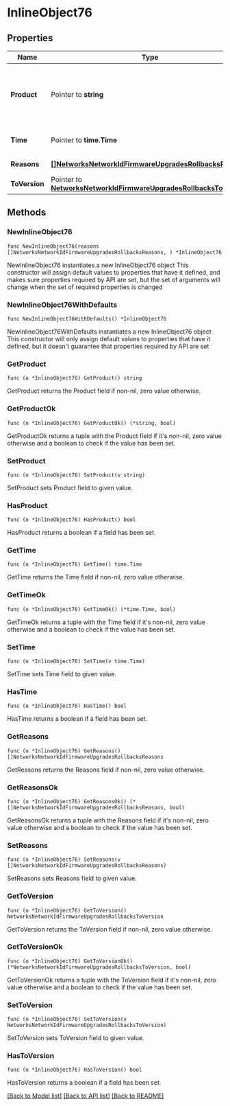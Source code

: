 # InlineObject76

## Properties

Name | Type | Description | Notes
------------ | ------------- | ------------- | -------------
**Product** | Pointer to **string** | Product type to rollback (if the network is a combined network) | [optional] 
**Time** | Pointer to **time.Time** | Scheduled time for the rollback | [optional] 
**Reasons** | [**[]NetworksNetworkIdFirmwareUpgradesRollbacksReasons**](NetworksNetworkIdFirmwareUpgradesRollbacksReasons.md) | Reasons for the rollback | 
**ToVersion** | Pointer to [**NetworksNetworkIdFirmwareUpgradesRollbacksToVersion**](NetworksNetworkIdFirmwareUpgradesRollbacksToVersion.md) |  | [optional] 

## Methods

### NewInlineObject76

`func NewInlineObject76(reasons []NetworksNetworkIdFirmwareUpgradesRollbacksReasons, ) *InlineObject76`

NewInlineObject76 instantiates a new InlineObject76 object
This constructor will assign default values to properties that have it defined,
and makes sure properties required by API are set, but the set of arguments
will change when the set of required properties is changed

### NewInlineObject76WithDefaults

`func NewInlineObject76WithDefaults() *InlineObject76`

NewInlineObject76WithDefaults instantiates a new InlineObject76 object
This constructor will only assign default values to properties that have it defined,
but it doesn't guarantee that properties required by API are set

### GetProduct

`func (o *InlineObject76) GetProduct() string`

GetProduct returns the Product field if non-nil, zero value otherwise.

### GetProductOk

`func (o *InlineObject76) GetProductOk() (*string, bool)`

GetProductOk returns a tuple with the Product field if it's non-nil, zero value otherwise
and a boolean to check if the value has been set.

### SetProduct

`func (o *InlineObject76) SetProduct(v string)`

SetProduct sets Product field to given value.

### HasProduct

`func (o *InlineObject76) HasProduct() bool`

HasProduct returns a boolean if a field has been set.

### GetTime

`func (o *InlineObject76) GetTime() time.Time`

GetTime returns the Time field if non-nil, zero value otherwise.

### GetTimeOk

`func (o *InlineObject76) GetTimeOk() (*time.Time, bool)`

GetTimeOk returns a tuple with the Time field if it's non-nil, zero value otherwise
and a boolean to check if the value has been set.

### SetTime

`func (o *InlineObject76) SetTime(v time.Time)`

SetTime sets Time field to given value.

### HasTime

`func (o *InlineObject76) HasTime() bool`

HasTime returns a boolean if a field has been set.

### GetReasons

`func (o *InlineObject76) GetReasons() []NetworksNetworkIdFirmwareUpgradesRollbacksReasons`

GetReasons returns the Reasons field if non-nil, zero value otherwise.

### GetReasonsOk

`func (o *InlineObject76) GetReasonsOk() (*[]NetworksNetworkIdFirmwareUpgradesRollbacksReasons, bool)`

GetReasonsOk returns a tuple with the Reasons field if it's non-nil, zero value otherwise
and a boolean to check if the value has been set.

### SetReasons

`func (o *InlineObject76) SetReasons(v []NetworksNetworkIdFirmwareUpgradesRollbacksReasons)`

SetReasons sets Reasons field to given value.


### GetToVersion

`func (o *InlineObject76) GetToVersion() NetworksNetworkIdFirmwareUpgradesRollbacksToVersion`

GetToVersion returns the ToVersion field if non-nil, zero value otherwise.

### GetToVersionOk

`func (o *InlineObject76) GetToVersionOk() (*NetworksNetworkIdFirmwareUpgradesRollbacksToVersion, bool)`

GetToVersionOk returns a tuple with the ToVersion field if it's non-nil, zero value otherwise
and a boolean to check if the value has been set.

### SetToVersion

`func (o *InlineObject76) SetToVersion(v NetworksNetworkIdFirmwareUpgradesRollbacksToVersion)`

SetToVersion sets ToVersion field to given value.

### HasToVersion

`func (o *InlineObject76) HasToVersion() bool`

HasToVersion returns a boolean if a field has been set.


[[Back to Model list]](../README.md#documentation-for-models) [[Back to API list]](../README.md#documentation-for-api-endpoints) [[Back to README]](../README.md)


